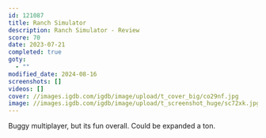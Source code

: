 ```yaml
---
id: 121087
title: Ranch Simulator
description: Ranch Simulator - Review
score: 70
date: 2023-07-21
completed: true
goty:
  - ""
modified_date: 2024-08-16
screenshots: []
videos: []
cover: //images.igdb.com/igdb/image/upload/t_cover_big/co29nf.jpg
image: //images.igdb.com/igdb/image/upload/t_screenshot_huge/sc72xk.jpg
---
```

Buggy multiplayer, but its fun overall. Could be expanded a ton.